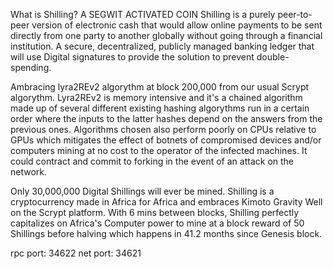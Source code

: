 What is Shilling?
A SEGWIT ACTIVATED COIN
Shilling is a purely peer-to-peer version of electronic cash that would allow online payments to
be sent directly from one party to another globally without going through a financial institution.
A secure, decentralized, publicly managed banking ledger that will use Digital signatures to
provide the solution to prevent double-spending. 

Ambracing lyra2REv2 algorythm at block 200,000 from our usual Scrypt algorythm. Lyra2REv2 is memory intensive and it's a chained algorithm made up of several different existing hashing algorythms run in a certain order where the inputs to the latter hashes depend on the answers from the previous ones. Algorithms chosen also perform poorly on CPUs relative to GPUs which mitigates the effect of botnets of compromised devices and/or computers mining at no cost to the operator of the infected machines. It could contract and commit to forking in the event of an attack on the network.

Only 30,000,000 Digital Shillings will ever be mined. Shilling is a cryptocurrency made in Africa for Africa and embraces Kimoto Gravity Well on the Scrypt platform. With 6 mins between blocks, Shilling perfectly capitalizes on Africa's Computer power to mine at a block reward of 50 Shillings before halving which happens in 41.2 months since Genesis block.

rpc port: 34622
net port: 34621

